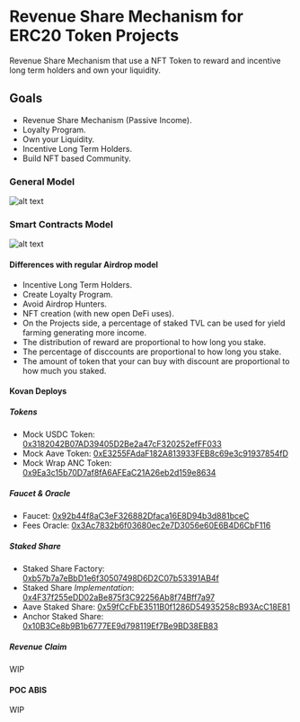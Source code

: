 # Revenue Share Mechanism for ERC20 Token Projects

Revenue Share Mechanism that use a NFT Token to reward and incentive long term holders and own your liquidity. 

## Goals
- Revenue Share Mechanism (Passive Income).
- Loyalty Program.
- Own your Liquidity.
- Incentive Long Term Holders.
- Build NFT based Community.

### General Model

![alt text](https://github.com/NimrodHunter/Revenue-Share-NTF/blob/master/proposal/diagrams/rs.png?raw=true)

### Smart Contracts Model

![alt text](https://github.com/NimrodHunter/Revenue-Share-NTF/blob/master/proposal/diagrams/cm.png?raw=true)

#### Differences with regular Airdrop model 

- Incentive Long Term Holders.
- Create Loyalty Program.
- Avoid Airdrop Hunters.
- NFT creation (with new open DeFi uses).
- On the Projects side, a percentage of staked TVL can be used for yield farming generating more income.
- The distribution of reward are proportional to how long you stake.
- The percentage of disccounts are proportional to how long you stake.
- The amount of token that your can buy with discount are proportional to how much you staked.


#### Kovan Deploys
##### Tokens

- Mock USDC Token: [0x3182042B07AD39405D2Be2a47cF320252efFF033](0x3182042B07AD39405D2Be2a47cF320252efFF033)
- Mock Aave Token: [0xE3255FAdaF182A813933FEB8c69e3c91937854fD](https://kovan.etherscan.io/address/0xE3255FAdaF182A813933FEB8c69e3c91937854fD)
- Mock Wrap ANC Token: [0x9Ea3c15b70D7af8fA6AFEaC21A26eb2d159e8634](0x9Ea3c15b70D7af8fA6AFEaC21A26eb2d159e8634)

##### Faucet & Oracle
- Faucet: [0x92b44f8aC3eF326882Dfaca16E8D94b3d881bceC](https://kovan.etherscan.io/address/0x92b44f8aC3eF326882Dfaca16E8D94b3d881bceC)
- Fees Oracle: [0x3Ac7832b6f03680ec2e7D3056e60E6B4D6CbF116](https://kovan.etherscan.io/address/0x30A879399cb300E4f32d1fCEFf4F7dAbcE79dE8f)

##### Staked Share
- Staked Share Factory: [0xb57b7a7eBbD1e6f30507498D6D2C07b53391AB4f](https://kovan.etherscan.io/address/0xb57b7a7eBbD1e6f30507498D6D2C07b53391AB4f)
- Staked Share *Implementation*: [0x4F37f255eDD02aBe875f3C92256Ab8f74Bff7a97](https://kovan.etherscan.io/address/0x4F37f255eDD02aBe875f3C92256Ab8f74Bff7a97)
- Aave Staked Share: [0x59fCcFbE3511B0f1286D54935258cB93AcC18E81](https://kovan.etherscan.io/address/0x59fCcFbE3511B0f1286D54935258cB93AcC18E81)
- Anchor Staked Share: [0x10B3Ce8b9B1b6777EE9d798119Ef7Be9BD38EB83](https://kovan.etherscan.io/address/0x10B3Ce8b9B1b6777EE9d798119Ef7Be9BD38EB83)

##### Revenue Claim
WIP


#### POC ABIS
WIP
